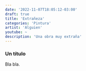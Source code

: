 ```yaml
---
date: '2022-11-07T18:05:12-03:00'
draft: true
title: 'Extrañeza'
categories: 'Pintura'
artist: 'Alguien'
youtube: ~
description: 'Una obra muy extraña'
---
```

### Un título
Bla bla.
